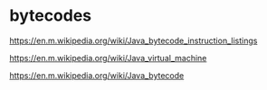 # bytecodes


https://en.m.wikipedia.org/wiki/Java_bytecode_instruction_listings


https://en.m.wikipedia.org/wiki/Java_virtual_machine



https://en.m.wikipedia.org/wiki/Java_bytecode





